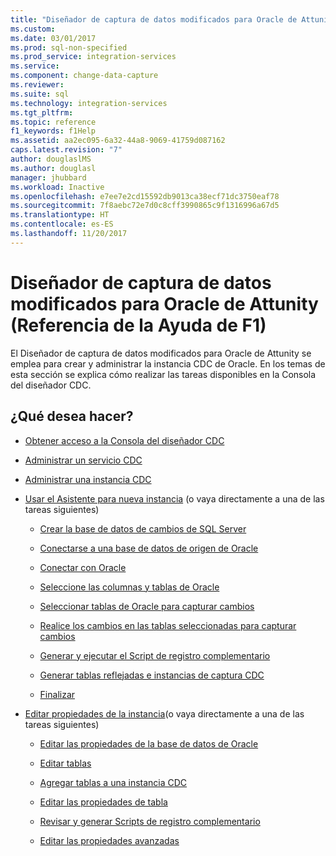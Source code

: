 ```yaml
---
title: "Diseñador de captura de datos modificados para Oracle de Attunity (Referencia de la Ayuda de F1) | Microsoft Docs"
ms.custom: 
ms.date: 03/01/2017
ms.prod: sql-non-specified
ms.prod_service: integration-services
ms.service: 
ms.component: change-data-capture
ms.reviewer: 
ms.suite: sql
ms.technology: integration-services
ms.tgt_pltfrm: 
ms.topic: reference
f1_keywords: f1Help
ms.assetid: aa2ec095-6a32-44a8-9069-41759d087162
caps.latest.revision: "7"
author: douglaslMS
ms.author: douglasl
manager: jhubbard
ms.workload: Inactive
ms.openlocfilehash: e7ee7e2cd15592db9013ca38ecf71dc3750eaf78
ms.sourcegitcommit: 7f8aebc72e7d0c8cff3990865c9f1316996a67d5
ms.translationtype: HT
ms.contentlocale: es-ES
ms.lasthandoff: 11/20/2017
---
```

# <a name="change-data-capture-designer-for-oracle-by-attunity-f1-help-reference"></a>Diseñador de captura de datos modificados para Oracle de Attunity (Referencia de la Ayuda de F1)
  El Diseñador de captura de datos modificados para Oracle de Attunity se emplea para crear y administrar la instancia CDC de Oracle. En los temas de esta sección se explica cómo realizar las tareas disponibles en la Consola del diseñador CDC.  
  
## <a name="what-do-you-want-to-do"></a>¿Qué desea hacer?  
  
-   [Obtener acceso a la Consola del diseñador CDC](../../integration-services/change-data-capture/access-the-cdc-designer-console.md)  
  
-   [Administrar un servicio CDC](../../integration-services/change-data-capture/manage-a-cdc-service.md)  
  
-   [Administrar una instancia CDC](../../integration-services/change-data-capture/manage-a-cdc-instance.md)  
  
-   [Usar el Asistente para nueva instancia](../../integration-services/change-data-capture/use-the-new-instance-wizard.md) (o vaya directamente a una de las tareas siguientes)  
  
    -   [Crear la base de datos de cambios de SQL Server](../../integration-services/change-data-capture/create-the-sql-server-change-database.md)  
  
    -   [Conectarse a una base de datos de origen de Oracle ](../../integration-services/change-data-capture/connect-to-an-oracle-source-database.md)  
  
    -   [Conectar con Oracle](../../integration-services/change-data-capture/connect-to-oracle.md)  
  
    -   [Seleccione las columnas y tablas de Oracle ](../../integration-services/change-data-capture/select-oracle-tables-and-columns.md)  
  
    -   [Seleccionar tablas de Oracle para capturar cambios ](../../integration-services/change-data-capture/select-oracle-tables-for-capturing-changes.md)  
  
    -   [Realice los cambios en las tablas seleccionadas para capturar cambios ](../../integration-services/change-data-capture/make-changes-to-the-tables-selected-for-capturing-changes.md)  
  
    -   [Generar y ejecutar el Script de registro complementario ](../../integration-services/change-data-capture/generate-and-run-the-supplemental-logging-script.md)  
  
    -   [Generar tablas reflejadas e instancias de captura CDC](../../integration-services/change-data-capture/generate-mirror-tables-and-cdc-capture-instances.md)  
  
    -   [Finalizar](../../integration-services/change-data-capture/finish.md)  
  
-   [Editar propiedades de la instancia](../../integration-services/change-data-capture/edit-instance-properties.md)(o vaya directamente a una de las tareas siguientes)  
  
    -   [Editar las propiedades de la base de datos de Oracle](../../integration-services/change-data-capture/edit-the-oracle-database-properties.md)  
  
    -   [Editar tablas](../../integration-services/change-data-capture/edit-tables.md)  
  
    -   [Agregar tablas a una instancia CDC](../../integration-services/change-data-capture/add-tables-to-a-cdc-instance.md)  
  
    -   [Editar las propiedades de tabla](../../integration-services/change-data-capture/edit-the-table-properties.md)  
  
    -   [Revisar y generar Scripts de registro complementario](../../integration-services/change-data-capture/review-and-generate-supplemental-logging-scripts.md)  
  
    -   [Editar las propiedades avanzadas](../../integration-services/change-data-capture/edit-the-advanced-properties.md)  
  
  
